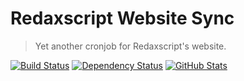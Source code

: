 Redaxscript Website Sync
========================

> Yet another cronjob for Redaxscript's website.

[![Build Status](https://img.shields.io/travis/redaxmedia/redaxscript-website-sync.svg?style=flat)](https://travis-ci.org/redaxmedia/redaxscript-website-sync)
[![Dependency Status](https://gemnasium.com/badges/github.com/redaxmedia/redaxscript-website-sync.svg)](https://gemnasium.com/github.com/redaxmedia/redaxscript-website-sync)
[![GitHub Stats](https://img.shields.io/badge/github-stats-ff5500.svg)](http://githubstats.com/redaxmedia/redaxscript-website-sync)

